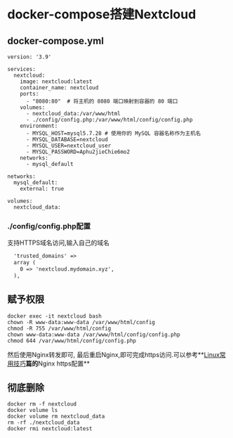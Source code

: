 # docker-compose搭建Nextcloud 
## docker-compose.yml
```docker
version: '3.9'

services:
  nextcloud:
    image: nextcloud:latest
    container_name: nextcloud
    ports:
      - "8080:80"  # 将主机的 8080 端口映射到容器的 80 端口
    volumes:
      - nextcloud_data:/var/www/html
      - ./config/config.php:/var/www/html/config/config.php
    environment:
      - MYSQL_HOST=mysql5.7.28 # 使用你的 MySQL 容器名称作为主机名
      - MYSQL_DATABASE=nextcloud
      - MYSQL_USER=nextcloud_user
      - MYSQL_PASSWORD=Aphu2jieChie6mo2
    networks:
      - mysql_default

networks:
  mysql_default:
    external: true

volumes:
  nextcloud_data:
```

### ./config/config.php配置

支持HTTPS域名访问,输入自己的域名

```xml
  'trusted_domains' => 
  array (
    0 => 'nextcloud.mydomain.xyz',
  ),
```

## 赋予权限
```shell
docker exec -it nextcloud bash
chown -R www-data:www-data /var/www/html/config
chmod -R 755 /var/www/html/config
chown www-data:www-data /var/www/html/config/config.php
chmod 644 /var/www/html/config/config.php

```

然后使用Nginx转发即可, 最后重启Nginx,即可完成https访问.可以参考**[Linux常用技巧](../Linux常用.md)**篇的**Nginx https配置**

## 彻底删除

```shell
docker rm -f nextcloud
docker volume ls
docker volume rm nextcloud_data
rm -rf ./nextcloud_data
docker rmi nextcloud:latest
```

